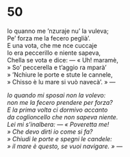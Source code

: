 # 50

Io quanno me ’nzuraje nu’ la vuleva;  
Pe’ forza me la fecero peglià’.  
E una vota, che me nce cuccaje  
Io era peccerillo e niente sapeva,  
Chella se vota e dice: — « Uh! maramè,  
» So’ peccerella e t’aggio ra mparà’  
» ’Nchiure le porte e stute le cannele,  
» Chisso è lu mare si vuò navecà’. » —

*Io quando mi sposai non la volevo:  
non me la fecero prendere per forza?  
E la prima volta ci dormivo accanto  
da coglioncello che non sapeva niente.  
Lei mi s’inalbera: — « Poveretta me!  
» Che devo dirti io come si fa?  
» Chiudi le porte e spegni le candele:  
» il mare è questo, se vuoi navigare. » —*


